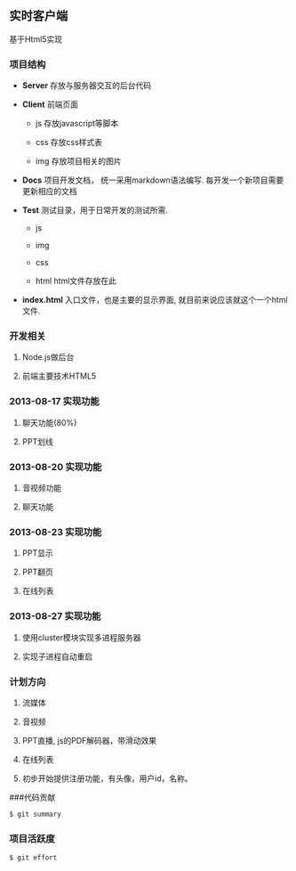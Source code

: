 ## 实时客户端

基于Html5实现

### 项目结构

- **Server** 存放与服务器交互的后台代码

- **Client** 前端页面

    - js 存放javascript等脚本

    - css 存放css样式表

    - img 存放项目相关的图片

- **Docs** 项目开发文档， 统一采用markdown语法编写. 每开发一个新项目需要更新相应的文档

- **Test** 测试目录，用于日常开发的测试所需.

    - js

    - img

    - css

    - html html文件存放在此

- **index.html** 入口文件，也是主要的显示界面, 就目前来说应该就这个一个html文件.

### 开发相关

1. Node.js做后台

2. 前端主要技术HTML5

### 2013-08-17 实现功能

1. 聊天功能(80%)

2. PPT划线

### 2013-08-20 实现功能

1. 音视频功能

2. 聊天功能

### 2013-08-23 实现功能

1. PPT显示

2. PPT翻页

3. 在线列表

### 2013-08-27 实现功能

1. 使用cluster模块实现多进程服务器

2. 实现子进程自动重启

### 计划方向

1. 流媒体

2. 音视频

3. PPT直播, js的PDF解码器，带滑动效果

4. 在线列表

5. 初步开始提供注册功能，有头像，用户id，名称。

###代码贡献

```bash
$ git summary

```

### 项目活跃度

```bash
$ git effort

```

